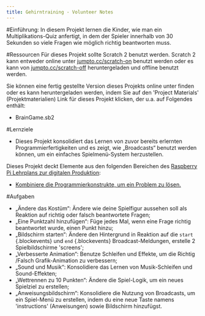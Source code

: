 ```yaml
---
title: Gehirntraining - Volunteer Notes
---
```


#Einführung:
In diesem Projekt lernen die Kinder, wie man ein Multiplikations-Quiz anfertigt, in dem der Spieler innerhalb von 30 Sekunden so viele Fragen wie möglich richtig beantworten muss.

#Ressourcen
Für dieses Projekt sollte Scratch 2 benutzt werden. Scratch 2 kann entweder online unter [jumpto.cc/scratch-on](http://jumpto.cc/scratch-on) benutzt werden oder es kann von [jumpto.cc/scratch-off](http://jumpto.cc/scratch-off) heruntergeladen und offline benutzt werden.

Sie können eine fertig gestellte Version dieses Projekts online unter <a href="http://scratch.mit.edu/projects/42225768/#editor"> </a> finden oder es kann heruntergeladen werden, indem Sie auf den 'Project Materials' (Projektmaterialien) Link für dieses Projekt klicken, der u.a. auf Folgendes enthält:

+ BrainGame.sb2

#Lernziele
+ Dieses Projekt konsolidiert das Lernen von zuvor bereits erlernten Programmierfertigkeiten und es zeigt, wie „Broadcasts“ benutzt werden können, um ein einfaches Spielmenü-System herzustellen.

Dieses Projekt deckt Elemente aus den folgenden Bereichen des [Raspberry Pi Lehrplans zur digitalen Produktion](http://rpf.io/curriculum):

+ [Kombiniere die Programmierkonstrukte, um ein Problem zu lösen.](https://www.raspberrypi.org/curriculum/programming/builder)

#Aufgaben
+ „Ändere das Kostüm“: Ändere wie deine Spielfigur aussehen soll als Reaktion auf richtig oder falsch beantwortete Fragen;
+ „Eine Punktzahl hinzufügen“: Füge jedes Mal, wenn eine Frage richtig beantwortet wurde, einen Punkt hinzu;
+ „Bildschirm starten“: Ändere den Hintergrund in Reaktion auf die `start` {.blockevents} und `end` {.blockevents} Broadcast-Meldungen, erstelle 2 Spielbildschirme 'screens';
+ „Verbesserte Animation“: Benutze Schleifen und Effekte, um die Richtig /Falsch Grafik-Animation zu verbessern;
+ „Sound und Musik“: Konsolidiere das Lernen von Musik-Schleifen und Sound-Effekten;
+ „Wettrennen zu 10 Punkten“: Ändere die Spiel-Logik, um ein neues Spielziel zu erstellen;
+ „Anweisungsbildschirm“: Konsolidiere die Nutzung von Broadcasts, um ein Spiel-Menü zu erstellen, indem du eine neue Taste namens 'instructions' (Anweisungen) sowie Bildschirm hinzufügst.

